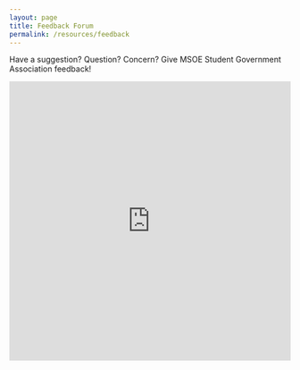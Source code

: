 ```yaml
---
layout: page
title: Feedback Forum
permalink: /resources/feedback
---
```


Have a suggestion? Question? Concern? Give MSOE Student Government Association feedback!<!--end_excerpt-->

<iframe width='100%' height='500px' src='https://msoe.qualtrics.com/jfe/form/SV_72tE8YAEtvFlytM' style='border:0'></iframe>
